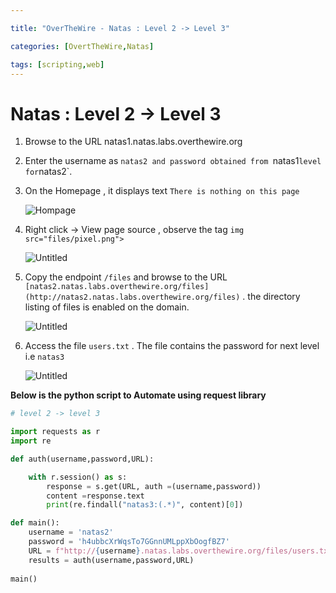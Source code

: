```yaml
---

title: "OverTheWire - Natas : Level 2 -> Level 3"

categories: [OvertTheWire,Natas]

tags: [scripting,web]
---
```


# Natas : Level 2 -> Level 3


1. Browse to the URL natas1.natas.labs.overthewire.org
2. Enter the username as `natas2 and password obtained from `natas1` level for `natas2`.
3. On the Homepage , it displays text  `There is nothing on this page` 

    ![Hompage](imgs/natas/natas2_3/n2.png)

4. Right click → View page source , observe the tag `img src="files/pixel.png">` 

    ![Untitled](imgs/natas/natas2_3/n2_1.png)

5. Copy the endpoint `/files`  and browse to the URL `[natas2.natas.labs.overthewire.org/files](http://natas2.natas.labs.overthewire.org/files)`  . the directory listing of files is enabled on the domain.

    ![Untitled](imgs/natas/natas2_3/n2_2.png)

6. Access the file  `users.txt`  . The file contains the password for next level i.e `natas3` 

    ![Untitled](imgs/natas/natas2_3/n2_3.png)


**Below is the python script to Automate using request library**

```python
# level 2 -> level 3

import requests as r
import re

def auth(username,password,URL):

    with r.session() as s:
        response = s.get(URL, auth =(username,password))
        content =response.text
        print(re.findall("natas3:(.*)", content)[0])

def main():
    username = 'natas2'
    password = 'h4ubbcXrWqsTo7GGnnUMLppXbOogfBZ7'
    URL = f"http://{username}.natas.labs.overthewire.org/files/users.txt"
    results = auth(username,password,URL)
    
main()
```